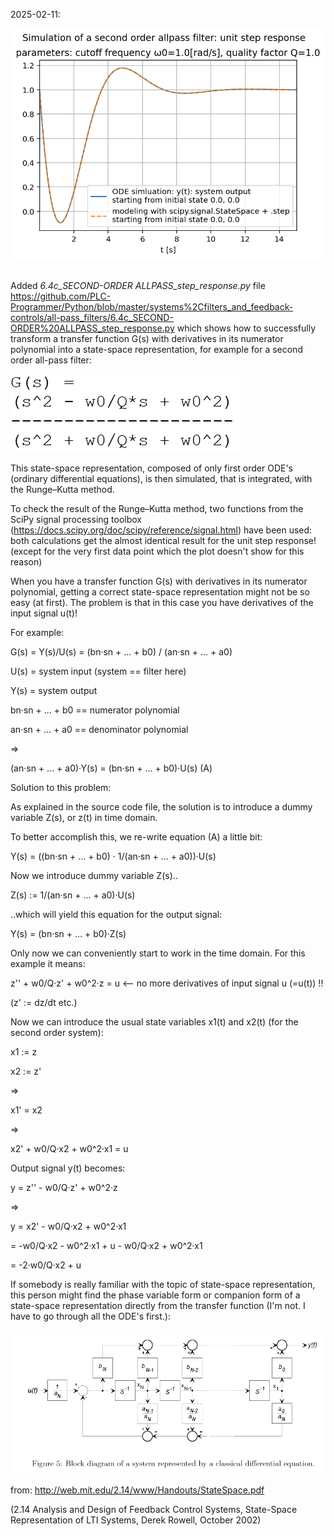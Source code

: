 2025-02-11:

![plot](./systems%2Cfilters_and_feedback-controls/all-pass_filters/pictures/6.4c_SECOND-ORDER%20ALLPASS_step_response.png)

\
Added *6.4c_SECOND-ORDER ALLPASS_step_response.py* file https://github.com/PLC-Programmer/Python/blob/master/systems%2Cfilters_and_feedback-controls/all-pass_filters/6.4c_SECOND-ORDER%20ALLPASS_step_response.py which shows how to successfully transform a transfer function G(s) with derivatives in its numerator polynomial into a state-space representation, for example for a second order all-pass filter:

![plot](./pictures/G_s_transfer_function_AP2.png)

This state-space representation, composed of only first order ODE's (ordinary differential equations), is then simulated, that is integrated, with the Runge–Kutta method.

To check the result of the Runge–Kutta method, two functions from the SciPy signal processing toolbox (https://docs.scipy.org/doc/scipy/reference/signal.html) have been used: both calculations get the almost identical result for the unit step response! (except for the very first data point which the plot doesn't show for this reason)

When you have a transfer function G(s) with derivatives in its numerator polynomial, getting a correct state-space representation might not be so easy (at first). The problem is that in this case you have derivatives of the input signal u(t)!

For example:

G(s) = Y(s)/U(s) = (bn·sn + ... + b0) / (an·sn + ... + a0)

U(s) = system input (system == filter here)

Y(s) = system output

bn·sn + ... + b0 == numerator polynomial

an·sn + ... + a0 == denominator polynomial

=>

(an·sn + ... + a0)·Y(s) = (bn·sn + ... + b0)·U(s) (A)


Solution to this problem:

As explained in the source code file, the solution is to introduce a dummy variable Z(s), or z(t) in time domain.

To better accomplish this, we re-write equation (A) a little bit:

Y(s) = ((bn·sn + ... + b0) · 1/(an·sn + ... + a0))·U(s)

Now we introduce dummy variable Z(s)..

Z(s) := 1/(an·sn + ... + a0)·U(s)

..which will yield this equation for the output signal:

Y(s) = (bn·sn + ... + b0)·Z(s)

Only now we can conveniently start to work in the time domain. For this example it means:

z'' + w0/Q·z' + w0^2·z = u <-- no more derivatives of input signal u (=u(t)) !!

(z' := dz/dt etc.)

Now we can introduce the usual state variables x1(t) and x2(t) (for the second order system):

x1 := z

x2 := z'

=>

x1' = x2

=>

x2' + w0/Q·x2 + w0^2·x1 = u

Output signal y(t) becomes:

y = z'' - w0/Q·z' + w0^2·z

=>

y = x2' - w0/Q·x2 + w0^2·x1

= -w0/Q·x2 - w0^2·x1 + u - w0/Q·x2 + w0^2·x1

= -2·w0/Q·x2 + u


If somebody is really familiar with the topic of state-space representation, this person might find the phase variable form or companion form of a state-space representation directly from the transfer function (I'm not. I have to go through all the ODE's first.):

![plot](./pictures/fig5.png)

from: http://web.mit.edu/2.14/www/Handouts/StateSpace.pdf

(2.14 Analysis and Design of Feedback Control Systems, State-Space Representation of LTI Systems, Derek Rowell, October 2002)
